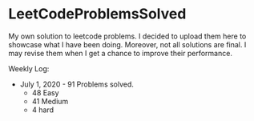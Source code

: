 # LeetCodeProblemsSolved

My own solution to leetcode problems. I decided to upload them here to showcase what I have been doing.
Moreover, not all solutions are final. I may revise them when I get a chance to improve their performance.

Weekly Log:

- July 1, 2020 - 91 Problems solved.
    * 48 Easy
    * 41 Medium
    * 4 hard
